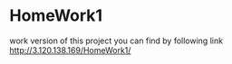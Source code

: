 # HomeWork1
work version of this project you can find by following link http://3.120.138.169/HomeWork1/
